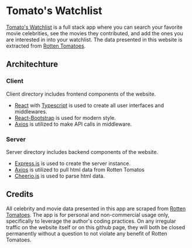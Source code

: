# Tomato's Watchlist

[Tomato's Watchlist](https://tomatos-watchlist.herokuapp.com) is a full stack app where you can search your favorite movie celebrities, see the movies they contributed, and add the ones you are interested in into your watchlist. 
The data presented in this website is extracted from [Rotten Tomatoes](https://www.rottentomatoes.com).

## Architechture
### Client
Client directory includes frontend components of the website. 
- [React](https://reactjs.org) with [Typescript](https://www.typescriptlang.org) is used to create all user interfaces and middlewares.
- [React-Bootstrap](https://react-bootstrap.github.io) is used for modern style.
- [Axios](https://www.npmjs.com/package/axios) is utilized to make API calls in middleware.

### Server
Server directory includes backend components of the website. 
- [Express.js](https://expressjs.com) is used to create the server instance.
- [Axios](https://www.npmjs.com/package/axios) is utilized to pull html data from Rotten Tomatos
- [Cheerio.js](https://cheerio.js.org) is used to parse html data.

## Credits
All celebrity and movie data presented in this app are scraped from [Rotten Tomatoes](https://www.rottentomatoes.com). The app is for personal and non-commercial usage only, specifically to leverage the author's coding practices. On any irregular traffic on the website itself or on this github page, they will both be closed permanently without a question to not violate any benefit of Rotten Tomatoes.
